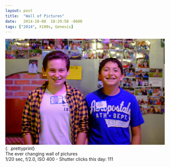 ```yaml
---
layout: post
title:  "Wall of Pictures"
date:   2014-10-08  18:29:50 -0600
tags: ["2014", X100s, Genesis]
---
```

![:title](/images/2014/2014_1008_DSCF4985.jpg)
{: .prettyprint}  
The ever changing wall of pictures  
1/20 sec, f/2.0, ISO 400 - Shutter clicks this day: 111